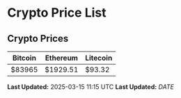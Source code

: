 # Crypto Price List

## Crypto Prices
| Bitcoin | Ethereum | Litecoin |
| ------- | -------- | -------- |
| $83965 | $1929.51 | $93.32 |
**Last Updated:** 2025-03-15 11:15 UTC
**Last Updated:** $DATE$
